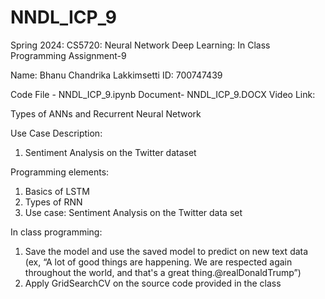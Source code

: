 # NNDL_ICP_9
Spring 2024: CS5720: Neural Network Deep Learning: In Class Programming Assignment-9

Name: Bhanu Chandrika Lakkimsetti ID: 700747439

Code File - NNDL_ICP_9.ipynb   Document- NNDL_ICP_9.DOCX     Video Link: 

Types of ANNs and Recurrent Neural Network

Use Case Description:
1. Sentiment Analysis on the Twitter dataset
   
Programming elements:
1. Basics of LSTM
2. Types of RNN
3. Use case: Sentiment Analysis on the Twitter data set

In class programming:
1. Save the model and use the saved model to predict on new text data (ex, “A lot of good things are
happening. We are respected again throughout the world, and that's a great thing.@realDonaldTrump”)
2. Apply GridSearchCV on the source code provided in the class
